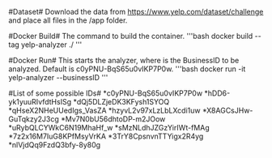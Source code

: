 #Dataset#
Download the data from https://www.yelp.com/dataset/challenge and place all files in the /app folder.

#Docker Build#
The command to build the container. 
'''bash
docker build --tag yelp-analyzer ./
'''

#Docker Run#
This starts the analyzer, where <ID> is the BusinessID to be analyzed. Default is c0yPNU-BqS65u0vIKP7P0w.
'''bash
docker run -it yelp-analyzer --businessID <ID>
'''

#List of some possible IDs#
*c0yPNU-BqS65u0vIKP7P0w
*hDD6-yk1yuuRIvfdtHsISg
*dQj5DLZjeDK3KFysh1SYOQ
*qHseX2NHeUUedIgs_VasZA
*hzyvL2v97xLzLbLXcdi1uw
*X8AGCsJHw-GuTqkzy2J3cg
*Mv7N0bU56dhtoDP-m2JOow
*uRybQLCYWkC6N19MhaHf_w
*sMzNLdhJZGzYirIWt-fMAg
*7z2x16M7IuG8KPfMsyVrKA
*3TrY8CpsnvnTTYigx2R4yg
*nlVjdQq9FzdQ3bfy-8y80g